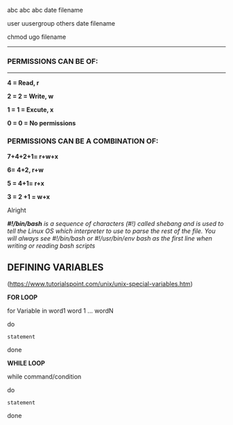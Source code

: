 abc abc abc date filename

user uusergroup others date filename

chmod ugo filename



---
### PERMISSIONS CAN BE OF:
---
**4 = Read, r**

**2 = 2 = Write, w**

**1 = 1 = Excute, x**

**0 = 0 = No permissions**


### PERMISSIONS CAN BE A COMBINATION OF:

**7+4+2+1= r+w+x**

**6= 4+2, r+w**

**5 = 4+1= r+x**

**3 = 2 +1 = w+x**

Alright



***#!/bin/bash** is a sequence of characters (#!) called shebang and is used to tell the Linux OS which interpreter to use to parse the rest of the file. You will always see #!/bin/bash or #!/usr/bin/env bash as the first line when writing or reading bash scripts*



## DEFINING VARIABLES

(https://www.tutorialspoint.com/unix/unix-special-variables.htm)


**FOR LOOP**

for Variable in word1 word 1 ... wordN

do

    statement

done


**WHILE LOOP**



while command/condition

do

    statement

done

